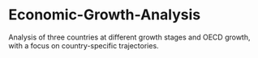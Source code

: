 # Economic-Growth-Analysis
Analysis of three countries at different growth stages and OECD growth, with a focus on country-specific trajectories.
